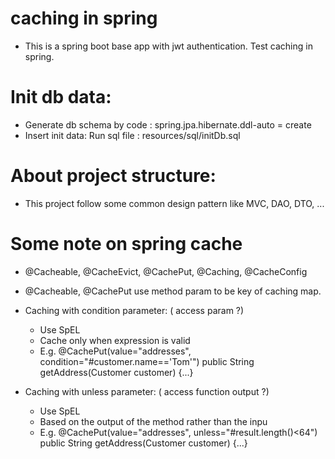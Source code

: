 # caching in spring
- This is a spring boot base app with jwt authentication. Test caching in spring.

# Init db data:
- Generate db schema by code :
  spring.jpa.hibernate.ddl-auto = create
- Insert init data:
  Run sql file : resources/sql/initDb.sql
  
# About project structure:
- This project follow some common design pattern like MVC, DAO, DTO, ...

# Some note on spring cache
- @Cacheable, @CacheEvict, @CachePut, @Caching, @CacheConfig
- @Cacheable, @CachePut use method param to be key of caching map.

- Caching with condition parameter: ( access param ?)
   + Use SpEL 
   + Cache only when expression is valid
   + E.g.
   @CachePut(value="addresses", condition="#customer.name=='Tom'")
   public String getAddress(Customer customer) {...}
   
- Caching with unless parameter: ( access function output ?)
   + Use SpEL
   + Based on the output of the method rather than the inpu
   + E.g.
   @CachePut(value="addresses", unless="#result.length()<64")
   public String getAddress(Customer customer) {...}

    
